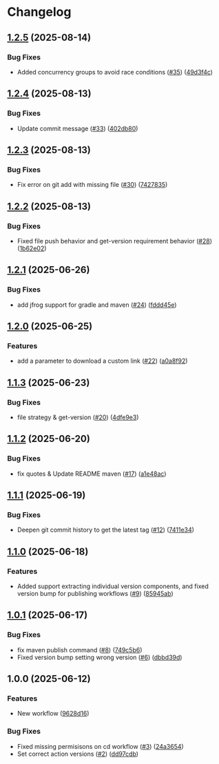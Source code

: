 # Changelog

## [1.2.5](https://github.com/entur/gha-maven-central/compare/v1.2.4...v1.2.5) (2025-08-14)


### Bug Fixes

* Added concurrency groups to avoid race conditions ([#35](https://github.com/entur/gha-maven-central/issues/35)) ([49d3f4c](https://github.com/entur/gha-maven-central/commit/49d3f4cf5d7262569f8e83a8399be52445200394))

## [1.2.4](https://github.com/entur/gha-maven-central/compare/v1.2.3...v1.2.4) (2025-08-13)


### Bug Fixes

* Update commit message ([#33](https://github.com/entur/gha-maven-central/issues/33)) ([402db80](https://github.com/entur/gha-maven-central/commit/402db809b1c2d04e057949ffd7bfb555e26ed977))

## [1.2.3](https://github.com/entur/gha-maven-central/compare/v1.2.2...v1.2.3) (2025-08-13)


### Bug Fixes

* Fix error on git add with missing file ([#30](https://github.com/entur/gha-maven-central/issues/30)) ([7427835](https://github.com/entur/gha-maven-central/commit/7427835e9fc9f089c2070dc4a98e5b2e8a50c191))

## [1.2.2](https://github.com/entur/gha-maven-central/compare/v1.2.1...v1.2.2) (2025-08-13)


### Bug Fixes

* Fixed file push behavior and get-version requirement behavior ([#28](https://github.com/entur/gha-maven-central/issues/28)) ([1b62e02](https://github.com/entur/gha-maven-central/commit/1b62e0267011f3747d9b8bf83fe970b870d71f3a))

## [1.2.1](https://github.com/entur/gha-maven-central/compare/v1.2.0...v1.2.1) (2025-06-26)


### Bug Fixes

* add jfrog support for gradle and maven ([#24](https://github.com/entur/gha-maven-central/issues/24)) ([fddd45e](https://github.com/entur/gha-maven-central/commit/fddd45eb74aa9cc3ea3a5c35388acf2792748507))

## [1.2.0](https://github.com/entur/gha-maven-central/compare/v1.1.3...v1.2.0) (2025-06-25)


### Features

* add a parameter to download a custom link ([#22](https://github.com/entur/gha-maven-central/issues/22)) ([a0a8f92](https://github.com/entur/gha-maven-central/commit/a0a8f92ebdd55f3f40cc5c1f5e5c553e79354d39))

## [1.1.3](https://github.com/entur/gha-maven-central/compare/v1.1.2...v1.1.3) (2025-06-23)


### Bug Fixes

* file strategy & get-version ([#20](https://github.com/entur/gha-maven-central/issues/20)) ([4dfe9e3](https://github.com/entur/gha-maven-central/commit/4dfe9e3e8ec03149bd728dd490550d299c001c27))

## [1.1.2](https://github.com/entur/gha-maven-central/compare/v1.1.1...v1.1.2) (2025-06-20)


### Bug Fixes

* fix quotes &  Update README maven ([#17](https://github.com/entur/gha-maven-central/issues/17)) ([a1e48ac](https://github.com/entur/gha-maven-central/commit/a1e48ac4fdc723545b38187dc5fa87af49408bb0))

## [1.1.1](https://github.com/entur/gha-maven-central/compare/v1.1.0...v1.1.1) (2025-06-19)


### Bug Fixes

* Deepen git commit history to get the latest tag ([#12](https://github.com/entur/gha-maven-central/issues/12)) ([7411e34](https://github.com/entur/gha-maven-central/commit/7411e34615ea229e71bc9f1c534ec0cf10bcaea5))

## [1.1.0](https://github.com/entur/gha-maven-central/compare/v1.0.1...v1.1.0) (2025-06-18)


### Features

* Added support extracting individual version components, and fixed version bump for publishing workflows ([#9](https://github.com/entur/gha-maven-central/issues/9)) ([85945ab](https://github.com/entur/gha-maven-central/commit/85945abfff6cdc8d759e5b46959b92ecb4286d33))

## [1.0.1](https://github.com/entur/gha-maven-central/compare/v1.0.0...v1.0.1) (2025-06-17)


### Bug Fixes

* fix maven publish command ([#8](https://github.com/entur/gha-maven-central/issues/8)) ([749c5b6](https://github.com/entur/gha-maven-central/commit/749c5b6c5c312c4565389a581582208df37d2878))
* Fixed version bump setting wrong version ([#6](https://github.com/entur/gha-maven-central/issues/6)) ([dbbd39d](https://github.com/entur/gha-maven-central/commit/dbbd39d7719b21ddf7f5f599a5c8aeae5cd126ce))

## 1.0.0 (2025-06-12)


### Features

* New workflow ([9628d16](https://github.com/entur/gha-maven-central/commit/9628d1678a016892374c14b803f5280663cef0dd))


### Bug Fixes

* Fixed missing permisisons on cd workflow ([#3](https://github.com/entur/gha-maven-central/issues/3)) ([24a3654](https://github.com/entur/gha-maven-central/commit/24a3654395aa95460924662148a02027bc1719f2))
* Set correct action versions ([#2](https://github.com/entur/gha-maven-central/issues/2)) ([dd97cdb](https://github.com/entur/gha-maven-central/commit/dd97cdb3f1943d0b98cd54b9572806de7030bb16))
